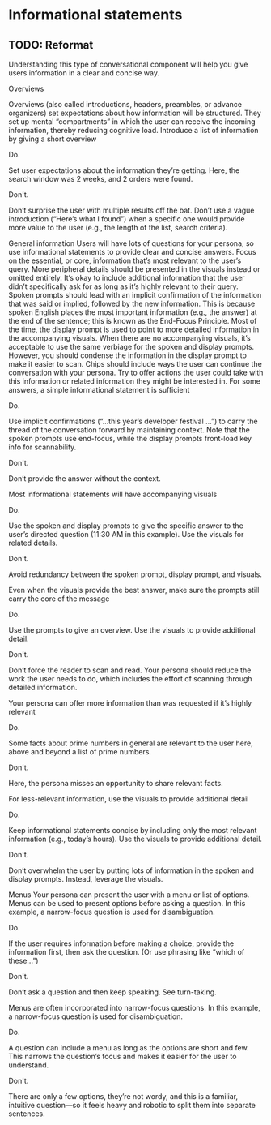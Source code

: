 # Informational statements

## TODO: Reformat

Understanding this type of conversational component will help you give users
information in a clear and concise way.

Overviews

Overviews (also called introductions, headers, preambles, or advance organizers)
set expectations about how information will be structured. They set up mental
“compartments” in which the user can receive the incoming information, thereby
reducing cognitive load. Introduce a list of information by giving a short
overview

Do.

Set user expectations about the information they’re getting. Here, the search window was 2 weeks, and 2 orders were found.


Don't.

Don’t surprise the user with multiple results off the bat. Don’t use a vague introduction (“Here’s what I found”) when a specific one would provide more value to the user (e.g., the length of the list, search criteria).

General information
Users will have lots of questions for your persona, so use informational statements to provide clear and concise answers. Focus on the essential, or core, information that’s most relevant to the user’s query. More peripheral details should be presented in the visuals instead or omitted entirely. It’s okay to include additional information that the user didn’t specifically ask for as long as it’s highly relevant to their query.
Spoken prompts should lead with an implicit confirmation of the information that was said or implied, followed by the new information. This is because spoken English places the most important information (e.g., the answer) at the end of the sentence; this is known as the End-Focus Principle.
Most of the time, the display prompt is used to point to more detailed information in the accompanying visuals. When there are no accompanying visuals, it’s acceptable to use the same verbiage for the spoken and display prompts. However, you should condense the information in the display prompt to make it easier to scan.
Chips should include ways the user can continue the conversation with your persona. Try to offer actions the user could take with this information or related information they might be interested in.
For some answers, a simple informational statement is sufficient

Do.

Use implicit confirmations (“...this year’s developer festival …”) to carry the thread of the conversation forward by maintaining context. Note that the spoken prompts use end-focus, while the display prompts front-load key info for scannability.


Don't.

Don’t provide the answer without the context.

Most informational statements will have accompanying visuals

Do.

Use the spoken and display prompts to give the specific answer to the user’s directed question (11:30 AM in this example). Use the visuals for related details.


Don't.

Avoid redundancy between the spoken prompt, display prompt, and visuals.

Even when the visuals provide the best answer, make sure the prompts still carry the core of the message

Do.

Use the prompts to give an overview. Use the visuals to provide additional detail.


Don't.

Don’t force the reader to scan and read. Your persona should reduce the work the user needs to do, which includes the effort of scanning through detailed information.

Your persona can offer more information than was requested if it’s highly relevant

Do.

Some facts about prime numbers in general are relevant to the user here, above and beyond a list of prime numbers.


Don't.

Here, the persona misses an opportunity to share relevant facts.

For less-relevant information, use the visuals to provide additional detail

Do.

Keep informational statements concise by including only the most relevant information (e.g., today’s hours). Use the visuals to provide additional detail.


Don't.

Don’t overwhelm the user by putting lots of information in the spoken and display prompts. Instead, leverage the visuals.

Menus
Your persona can present the user with a menu or list of options.
Menus can be used to present options before asking a question.
In this example, a narrow-focus question is used for disambiguation.

Do.

If the user requires information before making a choice, provide the information first, then ask the question. (Or use phrasing like “which of these...”)


Don't.

Don’t ask a question and then keep speaking. See turn-taking.

Menus are often incorporated into narrow-focus questions.
In this example, a narrow-focus question is used for disambiguation.

Do.

A question can include a menu as long as the options are short and few. This narrows the question’s focus and makes it easier for the user to understand.


Don't.

There are only a few options, they’re not wordy, and this is a familiar, intuitive question—so it feels heavy and robotic to split them into separate sentences.
